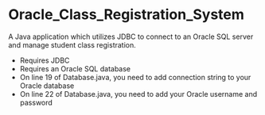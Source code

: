 # Oracle_Class_Registration_System
A Java application which utilizes JDBC to connect to an Oracle SQL server and manage student class registration.

- Requires JDBC
- Requires an Oracle SQL database
- On line 19 of Database.java, you need to add connection string to your Oracle database
- On line 22 of Database.java, you need to add your Oracle username and password
